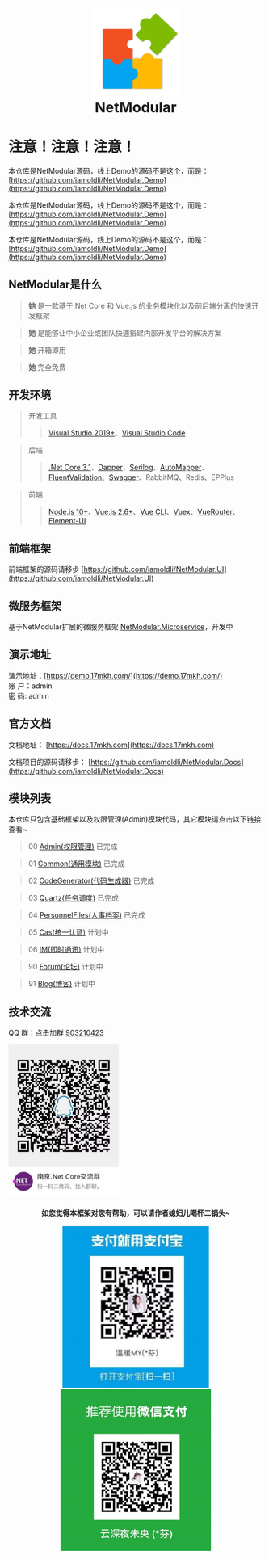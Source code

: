 <h1 align="center">
  <img src="./img/logo.png" alt="NetModular" width="175"/>
<br>
NetModular
</h1>

# 注意！注意！注意！

本仓库是NetModular源码，线上Demo的源码不是这个，而是：[https://github.com/iamoldli/NetModular.Demo](https://github.com/iamoldli/NetModular.Demo)

本仓库是NetModular源码，线上Demo的源码不是这个，而是：[https://github.com/iamoldli/NetModular.Demo](https://github.com/iamoldli/NetModular.Demo)

本仓库是NetModular源码，线上Demo的源码不是这个，而是：[https://github.com/iamoldli/NetModular.Demo](https://github.com/iamoldli/NetModular.Demo)

## NetModular是什么

> **她** 是一款基于.Net Core 和 Vue.js 的业务模块化以及前后端分离的快速开发框架

> **她** 是能够让中小企业或团队快速搭建内部开发平台的解决方案

> **她** 开箱即用

> **她** 完全免费

## 开发环境

> 开发工具
>
> > [Visual Studio 2019+](https://visualstudio.microsoft.com/zh-hans/downloads/)、[Visual Studio Code](https://code.visualstudio.com/)

> 后端
>
> > [.Net Core 3.1](https://dotnet.microsoft.com/download)、[Dapper](https://github.com/StackExchange/Dapper)、[Serilog](https://serilog.net/)、[AutoMapper](https://automapper.org/)、[FluentValidation](https://fluentvalidation.net)、[Swagger](https://github.com/domaindrivendev/Swashbuckle.AspNetCore)、RabbitMQ、Redis、EPPlus

> 前端
>
> > [Node.js 10+](https://nodejs.org/en/)、[Vue.js 2.6+](https://cn.vuejs.org/)、[Vue CLI](https://cli.vuejs.org/zh/guide/)、[Vuex](https://vuex.vuejs.org/zh/)、[VueRouter](https://router.vuejs.org/zh/)、[Element-UI](https://element.eleme.cn/#/zh-CN/component/installation)

## 前端框架

前端框架的源码请移步 [https://github.com/iamoldli/NetModular.UI](https://github.com/iamoldli/NetModular.UI)

## 微服务框架

基于NetModular扩展的微服务框架 [NetModular.Microservice](https://github.com/iamoldli/NetModular.Microservice)，开发中

## 演示地址

演示地址：[https://demo.17mkh.com/](https://demo.17mkh.com/)  
账 户：admin  
密 码: admin  

## 官方文档

文档地址： [https://docs.17mkh.com](https://docs.17mkh.com)

文档项目的源码请移步： [https://github.com/iamoldli/NetModular.Docs](https://github.com/iamoldli/NetModular.Docs)

## 模块列表

本仓库只包含基础框架以及权限管理(Admin)模块代码，其它模块请点击以下链接查看~

> 00 [Admin(权限管理)](https://github.com/iamoldli/NetModular/tree/master/src/Admin) 已完成

> 01 [Common(通用模块)](https://github.com/iamoldli/Nm.Module.Common) 已完成

> 02 [CodeGenerator(代码生成器)](https://github.com/iamoldli/Nm.Module.CodeGenerator) 已完成

> 03 [Quartz(任务调度)](https://github.com/iamoldli/Nm.Module.Quartz) 已完成

> 04 [PersonnelFiles(人事档案)](https://github.com/iamoldli/NetModular.Module.PersonnelFiles) 已完成

> 05 [Cas(统一认证)](https://github.com/iamoldli/NetModular.Module.Cas) 计划中

> 06 [IM(即时通讯)](https://github.com/iamoldli/NetModular.Module.IM) 计划中

> 90 [Forum(论坛)](https://github.com/iamoldli/NetModular.Module.Forum) 计划中

> 91 [Blog(博客)](https://github.com/iamoldli/NetModular.Module.Blog) 计划中

## 技术交流

QQ 群：点击加群 [903210423](http://shang.qq.com/wpa/qunwpa?idkey=cfc871fccc7173f17ac2c9d12c8a31a7549c260e6aefcb6a40fdcc4b423940b0)

<img src="./img/qq.jpg" alt="QQ" height="300"/>

<h4 align="center">
如您觉得本框架对您有帮助，可以请作者媳妇儿喝杯二锅头~
<br>
<br>
  <img src="./img/airpay.jpg" alt="支付宝" height="320"/><img src="./img/wechat.jpg" alt="微信" height="320"/>
</h4>
